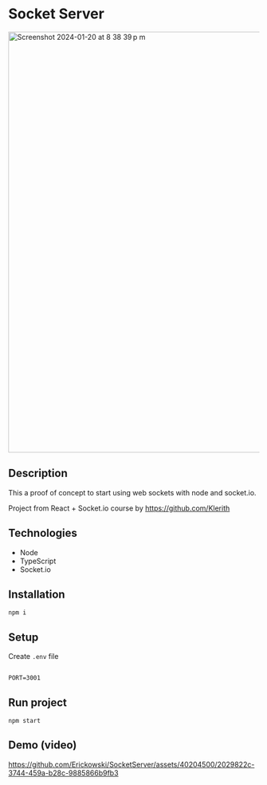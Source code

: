 # Socket Server
<img width="844" alt="Screenshot 2024-01-20 at 8 38 39 p m" src="https://github.com/Erickowski/SocketServer/assets/40204500/cf8693af-403e-4931-a8a1-055c6dceb1e7">


## Description

This a proof of concept to start using web sockets with node and socket.io.

Project from React + Socket.io course by https://github.com/Klerith

## Technologies

- Node
- TypeScript
- Socket.io

## Installation

`npm i`

## Setup

Create `.env` file
```

PORT=3001

```

## Run project

`npm start`

## Demo (video)
https://github.com/Erickowski/SocketServer/assets/40204500/2029822c-3744-459a-b28c-9885866b9fb3


